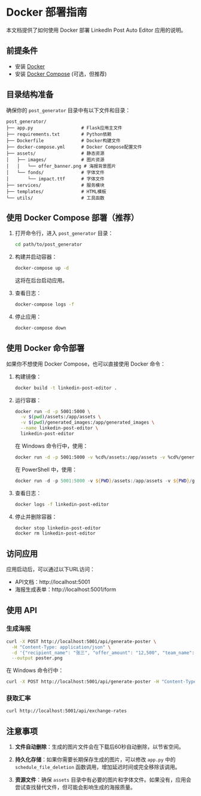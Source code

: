 # Docker 部署指南

本文档提供了如何使用 Docker 部署 LinkedIn Post Auto Editor 应用的说明。

## 前提条件

- 安装 [Docker](https://www.docker.com/get-started)
- 安装 [Docker Compose](https://docs.docker.com/compose/install/) (可选，但推荐)

## 目录结构准备

确保你的 `post_generator` 目录中有以下文件和目录：

```
post_generator/
├── app.py                  # Flask应用主文件
├── requirements.txt        # Python依赖
├── Dockerfile              # Docker构建文件
├── docker-compose.yml      # Docker Compose配置文件
├── assets/                 # 静态资源
│   ├── images/             # 图片资源
│   │   └── offer_banner.png # 海报背景图片
│   └── fonds/              # 字体文件
│       └── impact.ttf      # 字体文件
├── services/               # 服务模块
├── templates/              # HTML模板
└── utils/                  # 工具函数
```

## 使用 Docker Compose 部署（推荐）

1. 打开命令行，进入 `post_generator` 目录：

   ```bash
   cd path/to/post_generator
   ```

2. 构建并启动容器：

   ```bash
   docker-compose up -d
   ```

   这将在后台启动应用。

3. 查看日志：

   ```bash
   docker-compose logs -f
   ```

4. 停止应用：

   ```bash
   docker-compose down
   ```

## 使用 Docker 命令部署

如果你不想使用 Docker Compose，也可以直接使用 Docker 命令：

1. 构建镜像：

   ```bash
   docker build -t linkedin-post-editor .
   ```

2. 运行容器：

   ```bash
   docker run -d -p 5001:5000 \
     -v $(pwd)/assets:/app/assets \
     -v $(pwd)/generated_images:/app/generated_images \
     --name linkedin-post-editor \
     linkedin-post-editor
   ```

   在 Windows 命令行中，使用：

   ```bash
   docker run -d -p 5001:5000 -v %cd%/assets:/app/assets -v %cd%/generated_images:/app/generated_images --name linkedin-post-editor linkedin-post-editor
   ```

   在 PowerShell 中，使用：

   ```powershell
   docker run -d -p 5001:5000 -v ${PWD}/assets:/app/assets -v ${PWD}/generated_images:/app/generated_images --name linkedin-post-editor linkedin-post-editor
   ```

3. 查看日志：

   ```bash
   docker logs -f linkedin-post-editor
   ```

4. 停止并删除容器：

   ```bash
   docker stop linkedin-post-editor
   docker rm linkedin-post-editor
   ```

## 访问应用

应用启动后，可以通过以下URL访问：

- API文档：http://localhost:5001
- 海报生成表单：http://localhost:5001/form

## 使用 API

### 生成海报

```bash
curl -X POST http://localhost:5001/api/generate-poster \
  -H "Content-Type: application/json" \
  -d '{"recipient_name": "张三", "offer_amount": "12,500", "team_name": "工程部"}' \
  --output poster.png
```

在 Windows 命令行中：

```bash
curl -X POST http://localhost:5001/api/generate-poster -H "Content-Type: application/json" -d "{\"recipient_name\": \"张三\", \"offer_amount\": \"12,500\", \"team_name\": \"工程部\"}" --output poster.png
```

### 获取汇率

```bash
curl http://localhost:5001/api/exchange-rates
```

## 注意事项

1. **文件自动删除**：生成的图片文件会在下载后60秒自动删除，以节省空间。

2. **持久化存储**：如果你需要长期保存生成的图片，可以修改 `app.py` 中的 `schedule_file_deletion` 函数调用，增加延迟时间或完全移除该调用。

3. **资源文件**：确保 `assets` 目录中有必要的图片和字体文件。如果没有，应用会尝试查找替代文件，但可能会影响生成的海报质量。 